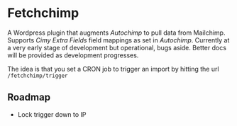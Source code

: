 # Fetchchimp

A Wordpress plugin that augments *Autochimp* to pull data from Mailchimp. Supports *Cimy Extra Fields* field mappings as set in *Autochimp*. Currently at a very early stage of development but operational, bugs aside. Better docs will be provided as development progresses.

The idea is that you set a CRON job to trigger an import by hitting the url `/fetchchimp/trigger`

## Roadmap

* Lock trigger down to IP
